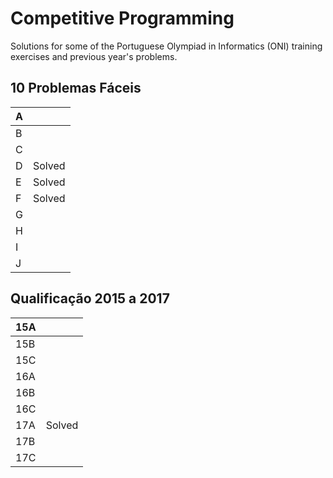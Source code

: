 # Competitive Programming

Solutions for some of the Portuguese Olympiad in Informatics (ONI) training exercises and previous year's problems.

## 10 Problemas Fáceis

| A |        |
|---|--------|
| B |        |
| C |        |
| D | Solved |
| E | Solved |
| F | Solved |
| G |        |
| H |        |
| I |        |
| J |        |

## Qualificação 2015 a 2017

| 15A |        |
|-----|--------|
| 15B |        |
| 15C |        |
| 16A |        |
| 16B |        |
| 16C |        |
| 17A | Solved |
| 17B |        |
| 17C |        |
